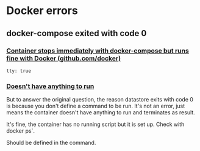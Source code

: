 # Docker errors

## docker-compose exited with code 0

### [Container stops immediately with docker-compose but runs fine with Docker (github.com/docker)](https://github.com/docker/compose/issues/5016)

 `tty: true`

### [Doesn't have anything to run](https://github.com/docker/compose/issues/4148)

But to answer the original question, the reason datastore exits with code 0 is because you don't define a command to be run. It's not an error, just means the container doesn't have anything to run and terminates as result.

It's fine, the container has no running script but it is set up. Check with docker ps`.

Should be defined in the command.
